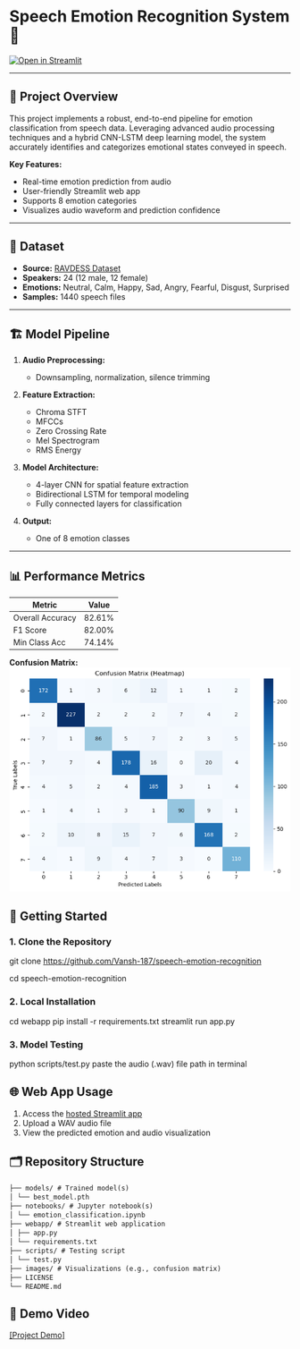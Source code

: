 # Speech Emotion Recognition System 🎤

[![Open in Streamlit](https://static.streamlit.io/badges/streamlit_badge_black_white.svg)](https://speech-emotion-recognition-vansh-187.streamlit.app/)

---

## 📖 Project Overview

This project implements a robust, end-to-end pipeline for emotion classification from speech data. Leveraging advanced audio processing techniques and a hybrid CNN-LSTM deep learning model, the system accurately identifies and categorizes emotional states conveyed in speech.

**Key Features:**
- Real-time emotion prediction from audio
- User-friendly Streamlit web app
- Supports 8 emotion categories
- Visualizes audio waveform and prediction confidence

---

## 🎵 Dataset

- **Source:** [RAVDESS Dataset](https://zenodo.org/record/1188976)
- **Speakers:** 24 (12 male, 12 female)
- **Emotions:** Neutral, Calm, Happy, Sad, Angry, Fearful, Disgust, Surprised
- **Samples:** 1440 speech files

---

## 🏗️ Model Pipeline

1. **Audio Preprocessing:**  
   - Downsampling, normalization, silence trimming

2. **Feature Extraction:**  
   - Chroma STFT
   - MFCCs
   - Zero Crossing Rate
   - Mel Spectrogram
   - RMS Energy

3. **Model Architecture:**  
   - 4-layer CNN for spatial feature extraction
   - Bidirectional LSTM for temporal modeling
   - Fully connected layers for classification

4. **Output:**  
   - One of 8 emotion classes

---

## 📊 Performance Metrics

| Metric            | Value   | 
|-------------------|---------|
| Overall Accuracy  | 82.61%   | 
| F1 Score          | 82.00%   | 
| Min Class Acc     | 74.14%   | 

**Confusion Matrix:**  
![Confusion Matrix](images/confusion_matrix.png)


## 🚀 Getting Started

### 1. Clone the Repository

git clone https://github.com/Vansh-187/speech-emotion-recognition

cd speech-emotion-recognition


### 2. Local Installation
cd webapp
pip install -r requirements.txt
streamlit run app.py

### 3. Model Testing

python scripts/test.py 
paste the audio (.wav) file path in terminal

## 🌐 Web App Usage

1. Access the [hosted Streamlit app](https://speech-emotion-recognition-vansh-187.streamlit.app/)
2. Upload a WAV audio file
3. View the predicted emotion and audio visualization

## 🗂️ Repository Structure

```text
├── models/ # Trained model(s)
│ └── best_model.pth
├── notebooks/ # Jupyter notebook(s)
│ └── emotion_classification.ipynb
├── webapp/ # Streamlit web application
│ ├── app.py
│ └── requirements.txt
├── scripts/ # Testing script
│ └── test.py
├── images/ # Visualizations (e.g., confusion matrix)
├── LICENSE
└── README.md
```



## 🎥 Demo Video

[[Project Demo]](https://youtu.be/Fol85fDFNas?si=pkmoPpKLGKQZzi1I)



